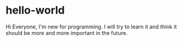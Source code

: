 # hello-world


Hi Everyone,
I'm new for programming. 
I will try to learn it and think it should be more and more important in the future.
